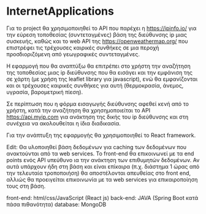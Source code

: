 # InternetApplications
Για το project θα χρησιμοποιηθεί το API που παρέχει η https://ipinfo.io/ για την εύρεση τοποθεσίας (συντεταγμένες) βάση της διεύθυνσης ip μιας συσκευής, καθώς και το web API της https://openweathermap.org/ που επιστρέφει τις τρέχουσες καιρικές συνθήκες σε μια περοχή προσδιοριζόμενη από γεωγραφικές συντεταγμένες.

Η εφαρμογή που θα αναπτύξω θα επιτρέπει στο χρήστη την αναζήτηση της τοποθεσίας μιας ip διεύθυνσης που θα εισάγει και την εμφάνιση της σε χάρτη (με χρήση της leaflet library για javascript), ενώ θα εμφανίζονται και οι τρέχουσες καιρικές συνθήκες για αυτή (θερμοκρασία, άνεμος, υγρασία, βαρομετρική πίεση).

Σε περίπτωση που η φόρμα εισαγωγής διεύθυνσης αφεθεί κενή από το χρήστη, κατά την αναζήτηση θα χρησημοποιείται το API https://api.myip.com για ανάκτηση της δικής του ip διεύθυνσης και στη συνέχεια να ακολουθείται η ίδια διαδικασία.

Για την ανάπτυξη της εφαρμογής θα χρησιμοποιηθεί το React framework.

Edit:
Θα υλοποιηθεί βάση δεδομένων για caching των δεδομένων που ανακτούνται από τα web services. Το front-end θα επικοινωνεί με τα end points ενός API υπεύθυνο ια την ανάκτηση των επιθυμητών δεδομένων. Αν αυτά υπάρχουν ήδη στη βάση και είναι επίκαιρα (π.χ. διάστημα 1 ώρας από την τελευταία τροποποιήση) θα αποστέλονται απευθείας στο front end, αλλιώς θα προειγείται επικοινωνία με τα web services για επικαιροποίηση τους στη βάση.

front-end: html/css/JavaScript (React js)
back-end: JAVA (Spring Boot κατά πάσα πιθανότητα)
database: MongoDB
